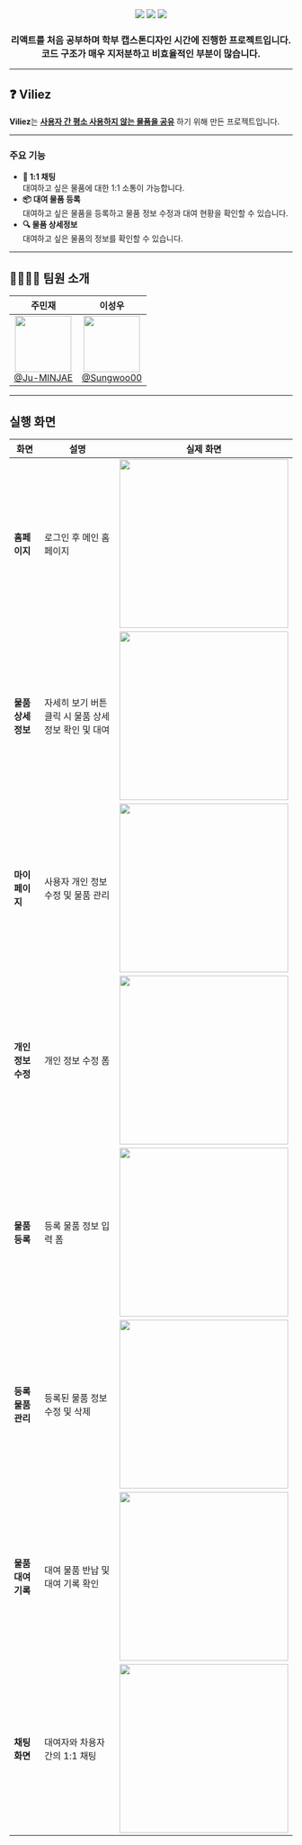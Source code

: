 <div align="center">
  <img src="https://img.shields.io/badge/React.js-61DAFB?style=for-the-badge&logo=React&logoColor=white">
  <img src="https://img.shields.io/badge/firebase-DD2C00?style=for-the-badge&logo=firebase&logoColor=ffffff"/>
  <img src="https://img.shields.io/badge/PWA-5A0FC8?style=for-the-badge&logo=pwa&logoColor=ffffff"/>
</div>

<div align="center">
  <h3>리액트를 처음 공부하며 학부 캡스톤디자인 시간에 진행한 프로젝트입니다.<br>코드 구조가 매우 지저분하고 비효율적인 부분이 많습니다.</h3>
</div>

---

## ❓ Viliez
**Viliez**는 **<u>사용자 간 평소 사용하지 않는 물품을 공유</u>** 하기 위해 만든 프로젝트입니다.

---

### 주요 기능
- **💬 1:1 채팅**  
  대여하고 싶은 물품에 대한 1:1 소통이 가능합니다.
- **📦 대여 물품 등록**  
  대여하고 싶은 물품을 등록하고 물품 정보 수정과 대여 현황을 확인할 수 있습니다.
- **🔍 물품 상세정보**  
  대여하고 싶은 물품의 정보를 확인할 수 있습니다.

---

## 👨‍👩‍👧‍👦 팀원 소개

| **주민재** | **이성우** | 
| :------: | :------: |
| [<img src="https://avatars.githubusercontent.com/u/145652237?v=4" height=100 width=100> <br/> @Ju-MINJAE](https://github.com/Ju-MINJAE) | [<img src="https://avatars.githubusercontent.com/u/131874861?v=4" height=100 width=100> <br/> @Sungwoo00](https://github.com/Sungwoo00) |

---

## 실행 화면

| 화면 | 설명 | 실제 화면 |
|-------------------------------|-----------------------------------|------------------------------------------------------------------------------------------------|
| **홈페이지** | 로그인 후 메인 홈 페이지 | <img src="https://github.com/user-attachments/assets/1ef85942-e8e4-408f-9736-8bea7c1032a7" height="300"/> |
| **물품 상세정보** | 자세히 보기 버튼 클릭 시 물품 상세정보 확인 및 대여 | <img src="https://github.com/user-attachments/assets/f24304b5-02c1-407b-8305-de7e5a74265e" height="300"/> |
| **마이페이지** | 사용자 개인 정보 수정 및 물품 관리 | <img src="https://github.com/user-attachments/assets/c528f8c6-197a-42d1-8e90-3529c80cedb9" height="300"/> |
| **개인정보 수정** | 개인 정보 수정 폼 | <img src="https://github.com/user-attachments/assets/e41c61a8-c0f2-47cb-942a-4ec9fef704af" height="300"/> |
| **물품 등록** | 등록 물품 정보 입력 폼 | <img src="https://github.com/user-attachments/assets/c5232c81-0fba-4559-a264-d3276e38d32f" height="300"/> |
| **등록 물품 관리** | 등록된 물품 정보 수정 및 삭제 | <img src="https://github.com/user-attachments/assets/9bc77b2a-531b-4727-8a4e-126aec7a1388" height="300"/> |
| **물품 대여 기록** | 대여 물품 반납 및 대여 기록 확인 | <img src="https://github.com/user-attachments/assets/acef2029-7487-4c2d-8933-206fdd9af8f8" height="300"/> |
| **채팅 화면** | 대여자와 차용자 간의 1:1 채팅 | <img src="https://github.com/user-attachments/assets/4bb9d4a3-436a-47e0-86b2-b2c73936a7bd" height="300"/> |

